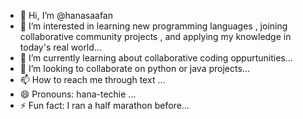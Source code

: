 - 👋 Hi, I’m @hanasaafan
- 👀 I’m interested in learning new programming languages , joining collaborative community projects , and applying my knowledge in today's real world...
- 🌱 I’m currently learning about collaborative coding oppurtunities...
- 💞️ I’m looking to collaborate on python or java projects...
- 📫 How to reach me through text ...
- 😄 Pronouns: hana-techie ...
- ⚡ Fun fact: I ran a half marathon before...

<!---
hanasaafan/hanasaafan is a ✨ special ✨ repository because its `README.md` (this file) appears on your GitHub profile.
You can click the Preview link to take a look at your changes.
--->
